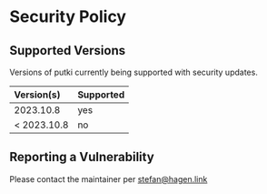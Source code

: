 # Security Policy

## Supported Versions

Versions of putki currently being supported with security updates.

| Version(s)  | Supported |
|:----------- |:--------- |
| 2023.10.8   | yes       |
| < 2023.10.8 | no        |

## Reporting a Vulnerability

Please contact the maintainer per stefan@hagen.link
